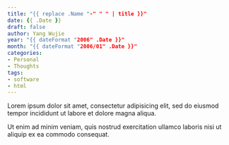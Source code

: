 ```yaml
---
title: "{{ replace .Name "-" " " | title }}"
date: {{ .Date }}
draft: false
author: Yang Wujie
year: "{{ dateFormat "2006" .Date }}"
month: "{{ dateFormat "2006/01" .Date }}"
categories:
- Personal
- Thoughts
tags:
- software
- html
---
```

Lorem ipsum dolor sit amet, consectetur adipisicing elit, sed do eiusmod
tempor incididunt ut labore et dolore magna aliqua.
<!--more-->
Ut enim ad minim veniam, quis nostrud exercitation ullamco laboris nisi ut
aliquip ex ea commodo consequat.